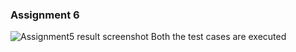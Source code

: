 
### Assignment 6
![Assignment5 result screenshot](https://user-images.githubusercontent.com/26459890/136364943-be734619-10a1-4c4c-a37e-c19d43b00ace.PNG)
Both the test cases are executed




